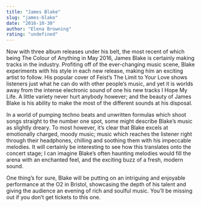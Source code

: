 ```yaml
---
title: "James Blake"
slug: "james-blake"
date: "2016-10-30"
author: "Elena Browning"
rating: "undefined"
---
```


Now with three album releases under his belt, the most recent of which being The Colour of Anything in May 2016, James Blake is certainly making tracks in the industry. Profiting off of the ever-changing music scene, Blake experiments with his style in each new release, making him an exciting artist to follow. His popular cover of Feist’s The Limit to Your Love shows listeners just what he can do with other people’s music, and yet it is worlds away from the intense electronic sound of one his new tracks I Hope My Life. A little variety never hurt anybody however; and the beauty of James Blake is his ability to make the most of the different sounds at his disposal.

In a world of pumping techno beats and unwritten formulas which shoot songs straight to the number one spot, some might describe Blake’s music as slightly dreary. To most however, it’s clear that Blake excels at emotionally charged, moody music; music which reaches the listener right through their headphones, chilling and soothing them with his impeccable melodies. It will certainly be interesting to see how this translates onto the concert stage; I can imagine Blake’s often haunting melodies would fill the arena with an enchanted feel, and the exciting buzz of a fresh, modern sound.

One thing’s for sure, Blake will be putting on an intriguing and enjoyable performance at the O2 in Bristol, showcasing the depth of his talent and giving the audience an evening of rich and soulful music. You’ll be missing out if you don’t get tickets to this one.
